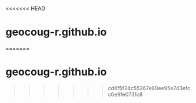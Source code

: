 <<<<<<< HEAD
# geocoug-r.github.io
=======
# geocoug-r.github.io
>>>>>>> cd6f5f24c55267e80ee95e743efcc0e9fe0731c8
